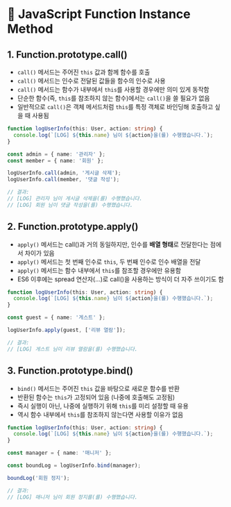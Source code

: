 # 🚀 JavaScript Function Instance Method

## 1. Function.prototype.call()
- `call()` 메서드는 주어진 `this` 값과 함께 함수를 호출
- `call()` 메서드는 인수로 전달된 값들을 함수의 인수로 사용
- `call()` 메서드는 함수가 내부에서 `this`를 사용할 경우에만 의미 있게 동작함
- 단순한 함수(즉, `this`를 참조하지 않는 함수)에서는 `call()`을 쓸 필요가 없음
- 일반적으로 `call()`은 객체 메서드처럼 `this`를 특정 객체로 바인딩해 호출하고 싶을 때 사용됨

```typescript
function logUserInfo(this: User, action: string) {
  console.log(`[LOG] ${this.name} 님이 ${action}을(를) 수행했습니다.`);
}

const admin = { name: '관리자' };
const member = { name: '회원' };

logUserInfo.call(admin, '게시글 삭제');
logUserInfo.call(member, '댓글 작성');

// 결과:
// [LOG] 관리자 님이 게시글 삭제을(를) 수행했습니다.
// [LOG] 회원 님이 댓글 작성을(를) 수행했습니다.
```

## 2. Function.prototype.apply()
- `apply()` 메서드는 call()과 거의 동일하지만, 인수를 **배열 형태**로 전달한다는 점에서 차이가 있음
- `apply()` 메서드는 첫 번째 인수로 `this`, 두 번째 인수로 인수 배열을 전달
- `apply()` 메서드는 함수 내부에서 `this`를 참조할 경우에만 유용함
- ES6 이후에는 spread 연산자(...)로 call()을 사용하는 방식이 더 자주 쓰이기도 함

```typescript
function logUserInfo(this: User, action: string) {
  console.log(`[LOG] ${this.name} 님이 ${action}을(를) 수행했습니다.`);
}

const guest = { name: '게스트' };

logUserInfo.apply(guest, ['리뷰 열람']);

// 결과:
// [LOG] 게스트 님이 리뷰 열람을(를) 수행했습니다.
```

## 3. Function.prototype.bind()
- `bind()` 메서드는 주어진 `this` 값을 바탕으로 새로운 함수를 반환
- 반환된 함수는 `this`가 고정되어 있음 (나중에 호출해도 고정됨)
- 즉시 실행이 아닌, 나중에 실행하기 위해 `this`를 미리 설정할 때 유용
- 역시 함수 내부에서 `this`를 참조하지 않는다면 사용할 이유가 없음
```typescript
function logUserInfo(this: User, action: string) {
  console.log(`[LOG] ${this.name} 님이 ${action}을(를) 수행했습니다.`);
}

const manager = { name: '매니저' };

const boundLog = logUserInfo.bind(manager);

boundLog('회원 정지');

// 결과:
// [LOG] 매니저 님이 회원 정지를(를) 수행했습니다.
```

